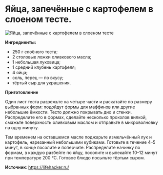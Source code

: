 # Яйца, запечённые с картофелем в слоеном тесте.

![Яйца, запечённые с картофелем в слоеном тесте](/images/Kulinar/Vipechka/egg_kart.jpg 'Яйца, запечённые с картофелем в слоеном тесте')

**Ингредиенты:**

- 250 г слоёного теста;
- 2 столовые ложки оливкового масла;
- 1 небольшая луковица;
- 1 средний клубень картофеля;
- 4 яйца;
- соль, перец — по вкусу;
- тёртый сыр для украшения.

**Приготовление**

Один лист теста разрежьте на четыре части и раскатайте по размеру выбранных форм: подойдут формы для маффинов или другие небольшие ёмкости. Тесто должно покрывать дно и стенки. Распределите его в формах, сделайте несколько проколов вилкой, смажьте поверхность оливковым маслом и отправьте в микроволновку на одну минуту.

Тем временем на оставшемся масле поджарьте измельчённый лук и картофель, нарезанный небольшими кубиками. Готовьте в течение 4–5 минут, в конце посолите и поперчите. Распределите начинку по формам, в каждую разбейте по яйцу, посолите и выпекайте 10–12 минут при температуре 200 °С. Готовое блюдо посыпьте тёртым сыром.

**Источник**: https://lifehacker.ru/
